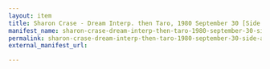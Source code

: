 ```yaml
---
layout: item
title: Sharon Crase - Dream Interp. then Taro, 1980 September 30 [Side A]
manifest_name: sharon-crase-dream-interp-then-taro-1980-september-30-side-a-
permalink: sharon-crase-dream-interp-then-taro-1980-september-30-side-a-
external_manifest_url: 

---
```

<!-- Add an essay or interpretive material below this line,
using HTML or markdown.  Do not modify this file above this line -->
